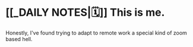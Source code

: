 # [[_DAILY NOTES|🗓]] This is me.

Honestly, I've found trying to adapt to remote work a special kind of zoom based hell. 
